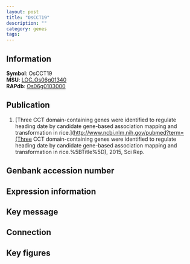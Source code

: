 ```yaml
---
layout: post
title: "OsCCT19"
description: ""
category: genes
tags: 
---
```


## Information
__Symbol__: OsCCT19  
__MSU__: [LOC_Os06g01340](http://rice.plantbiology.msu.edu/cgi-bin/ORF_infopage.cgi?orf=LOC_Os06g01340)  
__RAPdb__: [Os06g0103000](http://rapdb.dna.affrc.go.jp/viewer/gbrowse_details/irgsp1?name=Os06g0103000)  

## Publication
1. [Three CCT domain-containing genes were identified to regulate heading date by candidate gene-based association mapping and transformation in rice.](http://www.ncbi.nlm.nih.gov/pubmed?term=(Three CCT domain-containing genes were identified to regulate heading date by candidate gene-based association mapping and transformation in rice.%5BTitle%5D), 2015, Sci Rep.

## Genbank accession number

## Expression information

## Key message

## Connection

## Key figures


